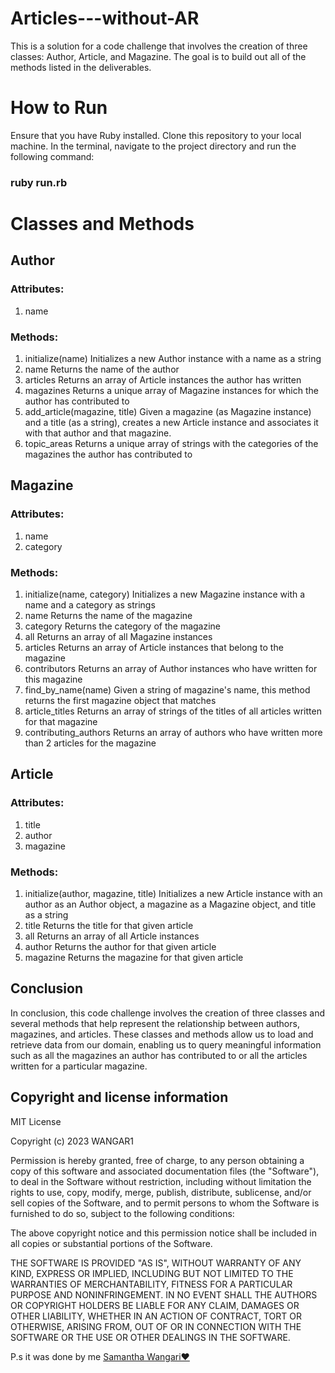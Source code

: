 # Articles---without-AR
This is a solution for a code challenge that involves the creation of three classes: Author, Article, and Magazine. The goal is to build out all of the methods listed in the deliverables.

# How to Run
Ensure that you have Ruby installed. Clone this repository to your local machine. In the terminal, navigate to the project directory and run the following command:

### ruby run.rb

# Classes and Methods

## Author

### Attributes:

1. name

### Methods:

1. initialize(name)
   Initializes a new Author instance with a name as a string
2. name
   Returns the name of the author
3. articles
   Returns an array of Article instances the author has written
4. magazines
Returns a unique array of Magazine instances for which the author has contributed to
5. add_article(magazine, title)
   Given a magazine (as Magazine instance) and a title (as a string), creates a new Article instance and associates it with that author and that magazine.
6. topic_areas
   Returns a unique array of strings with the categories of the magazines the author has contributed to

## Magazine

### Attributes:

1. name
2. category

### Methods:

1. initialize(name, category)
   Initializes a new Magazine instance with a name and a category as strings
2. name
   Returns the name of the magazine
3. category
   Returns the category of the magazine
4. all
   Returns an array of all Magazine instances
5. articles
   Returns an array of Article instances that belong to the magazine
6. contributors
   Returns an array of Author instances who have written for this magazine
7. find_by_name(name)
   Given a string of magazine's name, this method returns the first magazine object that matches
8. article_titles
   Returns an array of strings of the titles of all articles written for that magazine
9. contributing_authors
   Returns an array of authors who have written more than 2 articles for the magazine

## Article

### Attributes:

1. title
2. author
3. magazine

### Methods:

1. initialize(author, magazine, title)
   Initializes a new Article instance with an author as an Author object, a magazine as a Magazine object, and title as a string
2. title
   Returns the title for that given article
3. all
   Returns an array of all Article instances
4. author
   Returns the author for that given article
5. magazine
   Returns the magazine for that given article

## Conclusion

In conclusion, this code challenge involves the creation of three classes and several methods that help represent the relationship between authors, magazines, and articles. These classes and methods allow us to load and retrieve data from our domain, enabling us to query meaningful information such as all the magazines an author has contributed to or all the articles written for a particular magazine.

## Copyright and license information

MIT License

Copyright (c) 2023 WANGAR1

Permission is hereby granted, free of charge, to any person obtaining a copy
of this software and associated documentation files (the "Software"), to deal
in the Software without restriction, including without limitation the rights
to use, copy, modify, merge, publish, distribute, sublicense, and/or sell
copies of the Software, and to permit persons to whom the Software is
furnished to do so, subject to the following conditions:

The above copyright notice and this permission notice shall be included in all
copies or substantial portions of the Software.

THE SOFTWARE IS PROVIDED "AS IS", WITHOUT WARRANTY OF ANY KIND, EXPRESS OR
IMPLIED, INCLUDING BUT NOT LIMITED TO THE WARRANTIES OF MERCHANTABILITY,
FITNESS FOR A PARTICULAR PURPOSE AND NONINFRINGEMENT. IN NO EVENT SHALL THE
AUTHORS OR COPYRIGHT HOLDERS BE LIABLE FOR ANY CLAIM, DAMAGES OR OTHER
LIABILITY, WHETHER IN AN ACTION OF CONTRACT, TORT OR OTHERWISE, ARISING FROM,
OUT OF OR IN CONNECTION WITH THE SOFTWARE OR THE USE OR OTHER DEALINGS IN THE
SOFTWARE.

P.s it was done by me [Samantha Wangari❤️](https://github.com/WANGAR1)